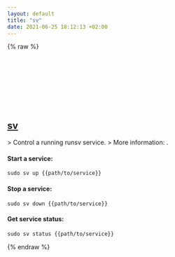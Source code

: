 ```yaml
---
layout: default
title: "sv"
date: 2021-06-25 18:12:13 +02:00
---
```

{% raw %}
<h2 id="sv">
  <a href="/en/common/sv.html">sv</a> <a href="#sv"><svg class="icon">
    <use href="/assets/images/unicode_sprite.svg#link" />
  </svg></a>
</h2>
> Control a running runsv service.
> More information: <https://manpages.ubuntu.com/manpages/latest/man8/sv.8.html>.

#### Start a service:
```shell
sudo sv up {{path/to/service}}
```
#### Stop a service:
```shell
sudo sv down {{path/to/service}}
```
#### Get service status:
```shell
sudo sv status {{path/to/service}}
```
{% endraw %}